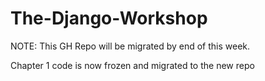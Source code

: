 # The-Django-Workshop

NOTE: This GH Repo will be migrated by end of this week. 

Chapter 1 code is now frozen and migrated to the new repo
